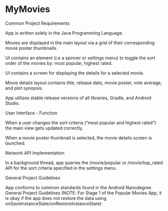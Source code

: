 # MyMovies

Common Project Requirements

App is written solely in the Java Programming Language.

Movies are displayed in the main layout via a grid of their corresponding movie poster thumbnails.

UI contains an element (i.e a spinner or settings menu) to toggle the sort order of the movies by: most popular, highest rated.

UI contains a screen for displaying the details for a selected movie.

Movie details layout contains title, release date, movie poster, vote average, and plot synopsis.

App utilizes stable release versions of all libraries, Gradle, and Android Studio.

User Interface - Function


When a user changes the sort criteria (“most popular and highest rated”) the main view gets updated correctly.

When a movie poster thumbnail is selected, the movie details screen is launched.

Network API Implementation

In a background thread, app queries the /movie/popular or /movie/top_rated API for the sort criteria specified in the settings menu.

General Project Guidelines

App conforms to common standards found in the Android Nanodegree General Project Guidelines (NOTE: For Stage 1 of the Popular Movies App, it is okay if the app does not restore the data using onSaveInstanceState/onRestoreInstanceState)
